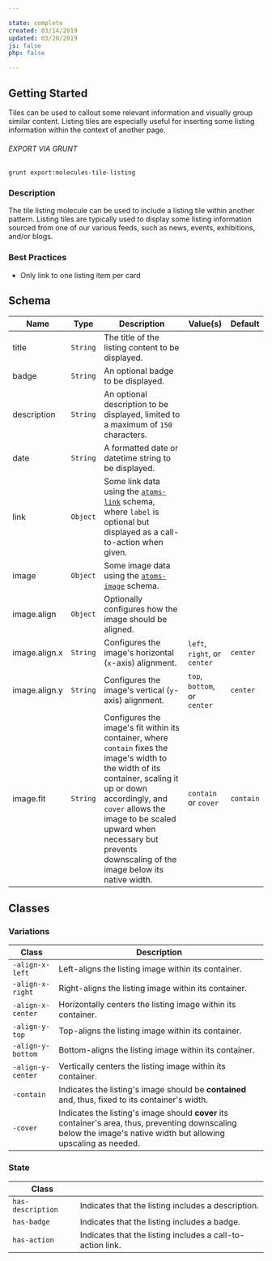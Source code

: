 ```yaml
---

state: complete
created: 03/14/2019
updated: 03/20/2019
js: false
php: false

---
```


## Getting Started

Tiles can be used to callout some relevant information and visually group similar content. Listing tiles are especially useful for inserting some listing information within the context of another page.

###### EXPORT VIA GRUNT

```
grunt export:molecules-tile-listing
```


### Description

The tile listing molecule can be used to include a listing tile within another pattern. Listing tiles are typically used to display some listing information sourced from one of our various feeds, such as news, events, exhibitions, and/or blogs.


### Best Practices

- Only link to one listing item per card


## Schema

| Name            | Type      | Description                                                                       | Value(s)                    | Default   |
|-------------|-----------|-------------------------------------------------------------------------------------|-------------------------------|-----------|
| title       | `String`  | The title of the listing content to be displayed.                                   |                               |           |
| badge       | `String`  | An optional badge to be displayed.                                                  |                               |           |
| description | `String`  | An optional description to be displayed, limited to a maximum of `150` characters.  |                               |           |
| date        | `String`  | A formatted date or datetime string to be displayed.                                |                               |           |
| link        | `Object`  | Some link data using the [`atoms-link`][atoms-link] schema, where `label` is optional but displayed as a call-to-action when given. | | |
| image             | `Object`  | Some image data using the [`atoms-image`][atoms-image] schema.                |                               |           |
| image.align       | `Object`  | Optionally configures how the image should be aligned.                        |                               |           |
| image.align.x     | `String`  | Configures the image's horizontal (`x`-axis) alignment.                       | `left`, `right`, or `center`  | `center`  |
| image.align.y     | `String`  | Configures the image's vertical (`y`-axis) alignment.                         | `top`, `bottom`, or `center`  | `center`  |
| image.fit         | `String`  | Configures the image's fit within its container, where `contain` fixes the image's width to the width of its container, scaling it up or down accordingly, and `cover` allows the image to be scaled upward when necessary but prevents downscaling of the image below its native width. | `contain` or `cover` | `contain`  |


## Classes

### Variations

| Class               | Description                                                                                                                                                           |
|---------------------|---------------------------------------------------------------------------------------------------------|
| `-align-x-left`     | Left-aligns the listing image within its container.                                                     |
| `-align-x-right`    | Right-aligns the listing image within its container.                                                    |
| `-align-x-center`   | Horizontally centers the listing image within its container.                                            |
| `-align-y-top`      | Top-aligns the listing image within its container.                                                      |
| `-align-y-bottom`   | Bottom-aligns the listing image within its container.                                                   |
| `-align-y-center`   | Vertically centers the listing image within its container.                                              |
| `-contain`          | Indicates the listing's image should be **contained** and, thus, fixed to its container's width.        |
| `-cover`            | Indicates the listing's image should **cover** its container's area, thus, preventing downscaling below the image's native width but allowing upscaling as needed. |

### State

| Class             |                                                                 |
|-------------------|-----------------------------------------------------------------|
| `has-description` | Indicates that the listing includes a description.              |
| `has-badge`       | Indicates that the listing includes a badge.                    |
| `has-action`      | Indicates that the listing includes a call-to-action link.      |


[atoms-link]: /patterns/20-atoms-globals-link/20-atoms-globals-link.html
[atoms-image]: /patterns/20-atoms-media-image/20-atoms-media-image.html
